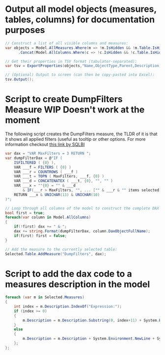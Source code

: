 # Output all model objects (measures, tables, columns) for documentation purposes

```C#
// Construct a list of all visible columns and measures:
var objects = Model.AllMeasures.Where(m => !m.IsHidden && !m.Table.IsHidden).Cast<ITabularNamedObject>()
      .Concat(Model.AllColumns.Where(c => !c.IsHidden && !c.Table.IsHidden));

// Get their properties in TSV format (tabulator-separated):
var tsv = ExportProperties(objects,"Name,ObjectType,Parent,Description,FormatString,DataType,Expression");

// (Optional) Output to screen (can then be copy-pasted into Excel):
tsv.Output();
```

# Script to create DumpFilters Measure **WIP Doesn't work at the moment**

The following script creates the DumpFilters measure, the TLDR of it is that it shows all applied filters (useful as tooltip or other options. For more information checkout [this link by SQLBI](https://www.sqlbi.com/articles/displaying-filter-context-in-power-bi-tooltips/)

```C#
var dax = "VAR MaxFilters = 3 RETURN ";
var dumpFilterDax = @"IF (
    ISFILTERED ( {0} ), 
    VAR ___f = FILTERS ( {0} )
    VAR ___r = COUNTROWS ( ___f )
    VAR ___t = TOPN ( MaxFilters, ___f, {0} )
    VAR ___d = CONCATENATEX ( ___t, {0}, "", "" )
    VAR ___x = ""{0} = "" & ___d 
        & IF(___r > MaxFilters, "", ... ["" & ___r & "" items selected]"") & "" ""
    RETURN ___x & UNICHAR(13) & UNICHAR(10)
)";

// Loop through all columns of the model to construct the complete DAX expression:
bool first = true;
foreach(var column in Model.AllColumns)
{
    if(!first) dax += " & ";
    dax += string.Format(dumpFilterDax, column.DaxObjectFullName);
    if(first) first = false;
}

// Add the measure to the currently selected table:
Selected.Table.AddMeasure("DumpFilters", dax);

```

# Script to add the dax code to a measures description in the model

```C#
foreach (var m in Selected.Measures)
{
    int index = m.Description.IndexOf("Expression:");
    if (index >= 0)
    {
        m.Description = m.Description.Substring(0, index+11) + System.Environment.NewLine + m.Expression;
    }
    else
    {
        m.Description = m.Description + System.Environment.NewLine + System.Environment.NewLine + "Expression:" + System.Environment.NewLine + m.Expression;
    };
}; 
```
